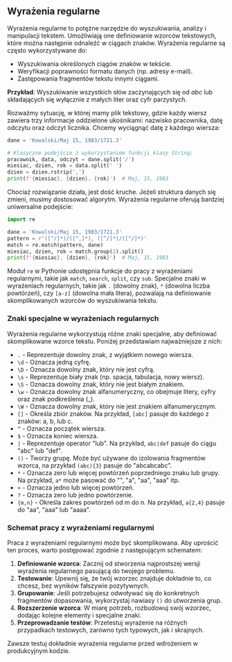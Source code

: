 ## Wyrażenia regularne

Wyrażenia regularne to potężne narzędzie do wyszukiwania, analizy i manipulacji tekstem. Umożliwiają one definiowanie wzorców tekstowych, które można następnie odnaleźć w ciągach znaków. Wyrażenia regularne są często wykorzystywane do:

- Wyszukiwania określonych ciągów znaków w tekście.
- Weryfikacji poprawności formatu danych (np. adresy e-mail).
- Zastępowania fragmentów tekstu innymi ciągami.

**Przykład**: Wyszukiwanie wszystkich słów zaczynających się od *abc* lub składających się wyłącznie z małych liter oraz cyfr parzystych.

Rozważmy sytuację, w której mamy plik tekstowy, gdzie każdy wiersz zawiera trzy informacje oddzielone ukośnikami: nazwisko pracownika, datę odczytu oraz odczyt licznika. Chcemy wyciągnąć datę z każdego wiersza:

```python
dane = 'Kowalski/Maj 15, 1983/1721.3'

# Klasyczne podejście z wykorzystaniem funkcji klasy String:
pracownik, data, odczyt = dane.split('/')
miesiac, dzien, rok = data.split(' ')
dzien = dzien.rstrip(',')
print(f'{miesiac}, {dzien}, {rok}')  # Maj, 15, 1983
```

Chociaż rozwiązanie działa, jest dość kruche. Jeżeli struktura danych się zmieni, musimy dostosować algorytm. Wyrażenia regularne oferują bardziej uniwersalne podejście:

```python
import re

dane = 'Kowalski/Maj 15, 1983/1721.3'
pattern = r'([^/]*)/([^,]*), ([^/]*)/([^/]*)'
match = re.match(pattern, dane)
miesiac, dzien, rok = match.group(2).split()
print(f'{miesiac}, {dzien}, {rok}')  # Maj, 15, 1983
```

Moduł `re` w Pythonie udostępnia funkcje do pracy z wyrażeniami regularnymi, takie jak `match`, `search`, `split`, czy `sub`. Specjalne znaki w wyrażeniach regularnych, takie jak `.` (dowolny znak), `*` (dowolna liczba powtórzeń), czy `[a-z]` (dowolna mała litera), pozwalają na definiowanie skomplikowanych wzorców do wyszukiwania tekstu.

### Znaki specjalne w wyrażeniach regularnych

Wyrażenia regularne wykorzystują różne znaki specjalne, aby definiować skomplikowane wzorce tekstu. Poniżej przedstawiam najważniejsze z nich:

* `.` - Reprezentuje dowolny znak, z wyjątkiem nowego wiersza.
* `\d` - Oznacza jedną cyfrę.
* `\D` - Oznacza dowolny znak, który nie jest cyfrą.
* `\s` - Reprezentuje biały znak (np. spacja, tabulacja, nowy wiersz).
* `\S` - Oznacza dowolny znak, który nie jest białym znakiem.
* `\w` - Oznacza dowolny znak alfanumeryczny, co obejmuje litery, cyfry oraz znak podkreślenia (_).
* `\W` - Oznacza dowolny znak, który nie jest znakiem alfanumerycznym.
* `[]` - Określa zbiór znaków. Na przykład, `[abc]` pasuje do każdego z znaków: a, b, lub c.
* `^` - Oznacza początek wiersza.
* `$` - Oznacza koniec wiersza.
* `|` - Reprezentuje operator "lub". Na przykład, `abc|def` pasuje do ciągu "abc" lub "def".
* `()` - Tworzy grupę. Może być używane do izolowania fragmentów wzorca, na przykład `(abc){3}` pasuje do "abcabcabc".
* `*` - Oznacza zero lub więcej powtórzeń poprzedniego znaku lub grupy. Na przykład, `a*` może pasować do "", "a", "aa", "aaa" itp.
* `+` - Oznacza jedno lub więcej powtórzeń.
* `?` - Oznacza zero lub jedno powtórzenie.
* `{m,n}` - Określa zakres powtórzeń od m do n. Na przykład, `a{2,4}` pasuje do "aa", "aaa" lub "aaaa".

### Schemat pracy z wyrażeniami regularnymi

Praca z wyrażeniami regularnymi może być skomplikowana. Aby uprościć ten proces, warto postępować zgodnie z następującym schematem:

1. **Definiowanie wzorca**: Zacznij od stworzenia najprostszej wersji wyrażenia regularnego pasującą do twojego problemu. 
2. **Testowanie**: Upewnij się, że twój wzorzec znajduje dokładnie to, co chcesz, bez wyników fałszywie pozytywnych.
3. **Grupowanie**: Jeśli potrzebujesz odwoływać się do konkretnych fragmentów dopasowania, wykorzystaj nawiasy `()` do utworzenia grup.
4. **Rozszerzenie wzorca**: W miarę potrzeb, rozbudowuj swój wzorzec, dodając kolejne elementy i specjalne znaki.
5. **Przeprowadzanie testów**: Przetestuj wyrażenie na różnych przypadkach testowych, zarówno tych typowych, jak i skrajnych.

Zawsze testuj dokładnie wyrażenia regularne przed wdrożeniem w produkcyjnym kodzie.
